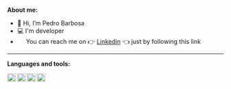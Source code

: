 **About me:**
- 👋 Hi, I’m Pedro Barbosa
- 💻 I'm developer
- <img height="16" src="https://raw.githubusercontent.com/pedrobarbosa0/pedrobarbosa0/main/images/linkedin.png">  You can reach me on 👉 [Linkedin](https://www.linkedin.com/in/pedro-abarbosa/) 👈 just by following this link

***

**Languages and tools:**

<img align="left" height="20" src="https://raw.githubusercontent.com/pedrobarbosa0/pedrobarbosa0/main/images/javascript.png">
<img align="left" height="20" src="https://raw.githubusercontent.com/pedrobarbosa0/pedrobarbosa0/main/images/react.png">
<img align="left" height="20" src="https://raw.githubusercontent.com/pedrobarbosa0/pedrobarbosa0/main/images/typescript.png">
<img align="left" height="20" src="https://raw.githubusercontent.com/pedrobarbosa0/pedrobarbosa0/main/images/nodejs.png">

<!---
pedrobarbosa0/pedrobarbosa0 is a ✨ special ✨ repository because its `README.md` (this file) appears on your GitHub profile.
You can click the Preview link to take a look at your changes.
--->
